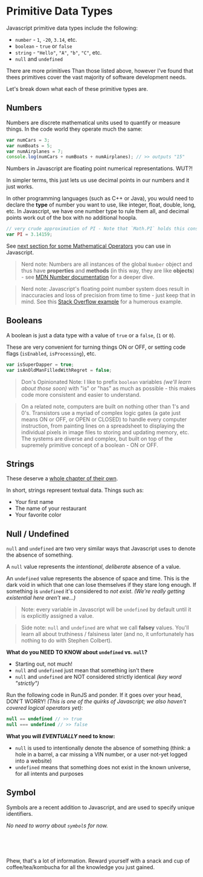 # Primitive Data Types

Javascript primitive data types include the following:

- `number` - `1`, `-20`, `3.14`, etc.
- `boolean` - `true` or `false`
- `string` - `"Hello"`, `"A"`, `"b"`, `"C"`, etc.
- `null` and `undefined`

There are more primitives Than those listed above, however I've found that thees primitives
cover the vast majority of software development needs.

Let's break down what each of these primitive types are.

## Numbers

Numbers are discrete mathematical units used to quantify or measure things. In the code world
they operate much the same:

```javascript
var numCars = 3;
var numBoats = 5;
var numAirplanes = 7;
console.log(numCars + numBoats + numAirplanes); // >> outputs "15"
```

Numbers in Javascript are floating point numerical representations. WUT?!

In simpler terms, this just lets us use decimal points in our numbers and it just works.

In other programming languages (such as C++ or Java), you would need to declare the **type** of number
you want to use, like integer, float, double, long, etc. In Javascript, we have one number type to
rule them all, and decimal points work out of the box with no additional hoopla.

```javascript
// very crude approximation of PI - Note that `Math.PI` holds this constant with a decent level of precision
var PI = 3.14159;
```

See [next section for some Mathematical Operators](./06-mathematical-operators.md) you can use in Javascript.

> Nerd note: Numbers are all instances of the global `Number` object and thus have **properties** and **methods** (in this way, they are like **objects**) - see [MDN Number documentation](https://developer.mozilla.org/en-US/docs/Web/JavaScript/Reference/Global_Objects/Number) for a deeper dive.

> Nerd note: Javascript's floating point number system does result in inaccuracies and loss of precision from time to time - just keep that in mind. See this [Stack Overflow example](https://stackoverflow.com/questions/588004/is-floating-point-math-broken) for a humerous example.

## Booleans

A boolean is just a data type with a value of `true` or a `false`, (`1` or `0`).

These are very convenient for turning things ON or OFF, or setting code flags (`isEnabled`, `isProcessing`), etc.

```javascript
var isSuperDapper = true;
var isAnOldManFilledWithRegret = false;
```

> Don's Opinionated Note: I like to prefix `boolean` variables _(we'll learn about those soon)_ with "is" or "has" as much as possible - this makes code more consistent and easier to understand.

> On a related note, computers are built on nothing other than 1's and 0's. Transistors use a myriad of
complex logic gates (a gate just means ON or OFF, or OPEN or CLOSED) to handle every computer instruction,
from painting lines on a spreadsheet to displaying the individual pixels in image files to storing and
updating memory, etc. The systems are diverse and complex, but built on top of the supremely primitive
concept of a boolean - ON or OFF.

## Strings

These deserve a [whole chapter of their own](./07-strings.md).

In short, strings represent textual data. Things such as:

- Your first name
- The name of your restaurant
- Your favorite color

## Null / Undefined

`null` and `undefined` are two very similar ways that Javascript uses to denote the absence of something.

A `null` value represents the _intentional_, _deliberate_ absence of a value.

An `undefined` value represents the absence of space and time. This is the dark void in which that one can lose themselves if they stare long enough. If something is `undefined` it's considered to _not exist_. _(We're really getting existential here aren't we...)_

> Note: every variable in Javascript will be `undefined` by default until it is explicitly assigned a value.

> Side note: `null` and `undefined` are what we call **falsey** values. You'll learn all about truthiness / falsiness later (and no, it unfortunately has nothing to do with Stephen Colbert).

**What do you NEED TO KNOW about `undefined` vs. `null`?**

- Starting out, not much!
- `null` and `undefined` just mean that something isn't there
- `null` and `undefined` are NOT considered strictly identical _(key word "strictly")_

Run the following code in RunJS and ponder. If it goes over your head, DON'T WORRY! _(This is one of the quirks of Javascript; we also haven't covered logical operators yet)_:

```javascript
null == undefined // >> true
null === undefined // >> false
```

**What you will _EVENTUALLY_ need to know:**

- `null` is used to intentionally denote the absence of something (think: a hole in a barrel, a car missing a VIN number, or a user not-yet logged into a website)
- `undefined` means that something does not exist in the known universe, for all intents and purposes

## Symbol

Symbols are a recent addition to Javascript, and are used to specify unique identifiers.

_No need to worry about `symbol`s for now._

&nbsp;  

&nbsp;

Phew, that's a lot of information. Reward yourself with a snack and cup of coffee/tea/kombucha for all the knowledge you just gained.
